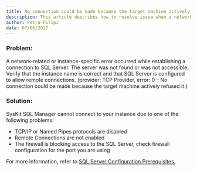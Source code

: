 ```yaml
---
title: No connection could be made because the target machine actively refused it
description: This article describes how to resolve issue when a network-related or instance-specific error occurred while establishing a connection to SQL Server.
author: Petra Filipi
date: 07/06/2017
---
```

### Problem:

 A network-related or instance-specific error occurred while establishing a connection to SQL Server. The server was not found or was not accessible. Verify that the instance name is correct and that SQL Server is configured to allow remote connections. (provider: TCP Provider, error: 0 – No connection could be made because the target machine actively refused it.)

### Solution:

SysKit SQL Manager cannot connect to your instance due to one of the following problems:

* TCP/IP or Named Pipes protocols are disabled
* Remote Connections are not enabled
* The firewall is blocking access to the SQL Server, check firewall configuration for the port you are using

For more information, refer to [SQL Server Configuration Prerequisites.](#internal/requirements/sql-server-configuration)